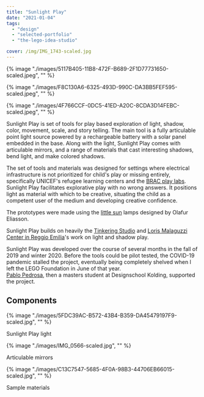 ```yaml
---
title: "Sunlight Play"
date: "2021-01-04"
tags: 
  - "design"
  - "selected-portfolio"
  - "the-lego-idea-studio"

cover: /img/IMG_1743-scaled.jpg
---
```


{% image "./images/5117B405-11B8-472F-B689-2F1D77731650-scaled.jpeg", "" %}

{% image "./images/F8C130A6-6325-493D-990C-DA3BB5FEF595-scaled.jpeg", "" %}

{% image "./images/4F766CCF-0DC5-41ED-A20C-8CDA3D14FEBC-scaled.jpeg", "" %}

Sunlight Play is set of tools for play based exploration of light, shadow, color, movement, scale, and story telling. The main tool is a fully articulable point light source powered by a rechargeable battery with a solar panel embedded in the base. Along with the light, Sunlight Play comes with articulable mirrors, and a range of materials that cast interesting shadows, bend light, and make colored shadows.

The set of tools and materials was designed for settings where electrical infrastructure is not prioritized for child's play or missing entirely, specifically UNICEF's refugee learning centers and the [BRAC play labs](https://hundred.org/en/innovations/brac-remote-play-labs). Sunlight Play facilitates explorative play with no wrong answers. It positions light as material with which to be creative, situating the child as a competent user of the medium and developing creative confidence.

The prototypes were made using the [little sun](https://littlesun.com/about/) lamps designed by Olafur Eliasson.

Sunlight Play builds on heavily the [Tinkering Studio](https://www.exploratorium.edu/tinkering/projects/light-play) and [Loris Malaguzzi Center in Reggio Emilia](https://www.reggiochildren.it/en/ateliers/ray-of-light-atelier/)'s work on light and shadow play.

Sunlight Play was developed over the course of several months in the fall of 2019 and winter 2020. Before the tools could be pilot tested, the COVID-19 pandemic stalled the project, eventually being completely shelved when I left the LEGO Foundation in June of that year.  
[Pablo Pedrosa](https://pabloandrespedrosa.myportfolio.com/), then a masters student at Designschool Kolding, supported the project.  
  

## Components

{% image "./images/5FDC39AC-B572-43B4-B359-DA45479197F9-scaled.jpg", "" %}

Sunlight Play light

{% image "./images/IMG_0566-scaled.jpg", "" %}

Articulable mirrors

{% image "./images/C13C7547-5685-4F0A-98B3-44706EB66015-scaled.jpg", "" %}

Sample materials
